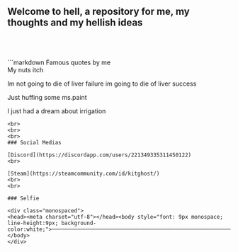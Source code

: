 ## Welcome to hell, a repository for me, my thoughts and my hellish ideas
<br>
<br>
<br>
```markdown
Famous quotes by me
<br>
My nuts itch

Im not going to die of liver failure im going to die of liver success

Just huffing some ms.paint

I just had a dream about irrigation
```
<br>
<br>
<br>
### Social Medias

[Discord](https://discordapp.com/users/221349335311450122)
<br>

[Steam](https://steamcommunity.com/id/kitghost/)
<br>
<br>

### Selfie

<div class="monospaced">
<head><meta charset="utf-8"></head><body style="font: 9px monospace; line-height:9px; background-color:white;">────────────────────────────────────────────────────────────────────────────────────────────────────<br>────────────────────────────────────────────────────────────────────────────────────────────────────<br>────────────────────────────────────────────────────────────────────────────────────────────────────<br>────────────────────────────────────────────────────────────────────────────────────────────────────<br>───────────────────────────────────────────────┌┌╓▄▄▄▄▄▄╓╓┌─────────────────────────────────────────<br>──────────────────────────────────────────┌╓╦▄▓▀▀▀▓▓▓▓▓▓▓▓▓▓▀▓▓▄▄╓┌─────────────────────────────────<br>────────────────────────────────────┌┌╥╦╬▓▓▒╣╣╣╣╣╣╣╣╣╣╣╣╣▒▒▓▓▓╣▒▒▒▀██▄▄─────────────────────────────<br>──────────────────────────────┌▄▄▄▓▀╣╢╢▒╣╣╣╣╣╣╢╢╢╣╣╣╣╣╢╢▒▒▒▒▒▒▒▀▓▒▒▒▒▒▀██▄──────────────────────────<br>┌┌──────────────────────┌╓╦╣▓▒▒╣╣╢╣╣╣╣╣╣╢╣╢╢╣╣╢╢╢▒▒▒▒▒▒▒▒▒▒▒▒▒▒▒▒▒▓▄▒▒▒▒▒▀▀▄┌───────────────────────<br>▒▒▐▒╫╗───────────────┌╦╢▒╢╣╢╢╢╢╢╢╣╣╣╣╣╣╢╢╢╢▒▒▒▒▒▒▒▒▒▒▒▒▒▒▒▒▒▒▒▒▒╜╙╣▒▓▒▒▒▒▒▒▒▀█┐─────────────────────<br>▒▒▒▒▒▒▐─────────────▄▒╣╣╣╣╣╣╣╣╢╢╢▒▒▒▒▒▒▒▒▒▒▒▒▒▒▒▒▒▒▒▒▒▒▒▒▒▒▒▒╢╜▒▒▒║▒▒▒▓▒▒▒▒▒▒▒▀▌────────────────────<br>▒▒▒▒▒▒▒───────────┌▓▒▒▒▒▒▒▒▒▒▒▒▒▒▒▒▒▒▒▒▒▒▒▒▒▒▒▒▒▒▒▒▒▒▒▒▒▒▒▒▒▒▒▒▒▒▒▒▒▒▒▒▀▒▒▒▒▒▒▒▒█╕──────────────────<br>▒▒▒▒▒▒▒═─────────┌▓╫▒▒▒▒▒▒▒▒▒▒▒▒▒▒▒▒▒▒▒▒▒▒▒▒▒▒▒▒▒▒▒▒▒▒▒▒▒▒▒▒▒▓▒▒▒▒▒╫▒▒▒▒▒▄▒▒▒▒▒▒╫█╦─────────────────<br>▒▒▒▒▒▒╣▌────────╓▌╫▒▒▒▒▒▒▒▒▒▒▒▒▒▒▒▒▒╣▒▒▒▒▒▒▒▒▒▐▒▒▒╜║▒▒▒▒▒▒▒▒▒▒▌▒▒▒▒▒▓▒▒▒▒▒▌▒▒▒▒▒▒▒█▄────────────────<br>▒▒▒▒▒▒▒▀▄──────┌▌╫▓▒▒▒▒▒▒▒▒▒▒▒▒▒▒▒▒▒▒▓▒▒▒▒▒▒▒▒╣▌▒▒▒▒▒▒▒▒▒▒▒▒▒▒▐▌▒▒▒▒▒▓▒▒▒▒▀▒▒▒▒╢╣╣╢█────────────────<br>▒▒▒▒▒▒▒▒▒▄─────▓▒█▌▒╜╙▒▒▒▒▒▒▒▒▒╫▌▒▒▒▒▐▒▒▒▒▒▒▒▒▒▓▌▒▒▒▒▒▒▒▒▒▒▒▒▒▒▀▌▒▒▒▒▒█▒▒▒╢▓▒╣╣╣╣╢╢▓▌───────────────<br>▒▒▒▒▒▒▒▒▒▒▓───▐▒▓╫▒╢░░▒▒╖║▒▒▒▒▒╢█▒▒▒▒▒▓▒▒▒▒▒▒▒▒╫▓▄▒▒▒▒▒▒▒▒▒▒▒▒▒▒▒▌▒▒▒▒▓▌╣╣╣▐▒╢╢╢╣╣╣▒█───────────────<br>▒▒▒▒▒▒▒▒▒▒▒▓─┌▌▌┌▓▒▒▒▒▒▒▒▒▌▌▒▒▒╫▓▌▒▒▒▒▒▓▒▒▒▒▒▒▒▒╫▓▄▒▒▒▒▒▒▓▒▒▒▒▒▒╣▓▌▒╣╣╣▓▓╣╣╢▌╣╣╣╣╣╣▓▓───────────────<br>╣▒▒▒▒▒▒▒▒▒▒▓─▓▓─╫█▒▒▒▒▒▒▒▒▓▌▒▒▒▒╣█▒▒▒▒▒▒▓▒▒▒▒▒▒▒▒╫▓▌▒▒▒▒▒▓▌╣╣╣╣╣╣╣█▓╢╢╣▓▌▒╣╣▓╣╣╣╣╣╣▓╢▌──────────────<br>──╙▐╢▒▒▒▒▒▒▌─█──▓█▒▒▒▒▒▒▒▒▓▒▒▒▒▒╫▓▌▒▒▒▒▒▒█▒▒▒▒▒▒▒▒╫▓█▒╣╣╣▒▓▒╣╣╣╣╣╣▒▌╣╣╣╢█╣╣╣▓╣╣╣▒▌╣▓╣█──────────────<br>───▐▒▒▒▒▒▒▒──▌─┌██▒▒▒▒▒▒▒▒▓▒▒▒▒▒▒▓▓▌▒▒▒▒▒╢█▒╢╣╢╣╣╣╣╢╢█▌╣╣╣╢█╣╣╣╣╣╣╣█▓╣╣╣█▓╣▒▌╣╣╣╣▓╣╢╣█──────────────<br>───▐▒▒▒▒▒▒▐─▐▌──▓█▒▒▒▒▒▒▒▒▓▌╣▒▒▒▒╢▓▓▌╢╣╢╢╢▒▓▒╣╣╣╣╢╣╣╣╢▓█▒╣╫▓▒╣╣╣╣╣╣▒▌╣╣╣▓▓▓▓▒╣╣╣╢▓╣╢╣█──────────────<br>───▓▒▒▒▒▒▒▓─╟▌──▓▓▒╣╣╣╣╣╣╣╢█╣╣╣╣╣╣╢▓▓▌╢╢╣╣╣▒▀▓▒▒▄▓╩▀▀└──▀▌▀▀█╣╣╣╣╣╣╣█╣╣╣▓▓▓▓▓╣╣╣╣█╣╣╣█──────────────<br>───▌▒▒▒▒▒▒▌─────▓▓▌╣╢╣╣╣╣╣▓▒▌╣╣╣╣╣╣╢▓▓▓▒▒▄▓▀▀───────────────▐╣╣╣╣╣╣╣█╣╣╣█╣▓▓▌╣╣▓╣▓╣╣╣▓──────────────<br>──▐▒▒▒▒▒▒▒▌─────▓╣█▒╣╣╣╣╣╣▓╣▀▒╣╣▒▄▓▀───────┌▄▄▀▀▀▀▀▀▀╝╨─────└╣╣╣╣╣╣╣█╣╣╣▌╣▒▒▌╣╣▓╣▓╣╣╣▐──────────────<br>──▌▒▒▒▒▒▒▒▌─────▒▌╣▓╣╣╣╣╣╣▒▌╢▀╣▓▄▄▐▀╩──────────┌╓▄▄▄▄────────▓╣╣╣╣╣╣█▒▓▓▒╣╢▒█╣╣▓▒▓╣╣▓╫▌─────────────<br>─╒▒▒▒▒▒▒▒▒═─────╣█▓▓▒╣╣╣╣▒▓▒▓╝▀└─────────────▐▀╓╓▄▄▄▄▄▄╓┌───╞▓╣╣╣╣╣╢█▓▓╣╣╣▒▌█╣╣▒▌▓╣╣▓▌▌─────────────<br>─║▒▒▒▒▒▒▒╫═─────╙▐▌▓▓▓╣▒▓▌──╓▄╩▀▀▀╙▀┌▄───────▄████████████▌─▒║╣╣╣╣╣╣█╣▓▓╣╣▒▓▓▒╣╣█╬╣╣╢█▓─────────────<br>──╙╣▒▒▒▒▒▒▓┐─────╙▓▓▓▓▓▓▓▌▄▄▄████████▌───────╙▒██▄████▀█▀█─╜▒╚╫╬▓╬╢╫▓╢▓▓╣╣▓▓█▌╣╣▒▌▓╣╣▓▌╕────────────<br>─────╙▀▒░▒▒▒▒╦╗───└▓▓▓▓▓▓█╝███▄▄█████└──────────▀▄╜▀▐╙╟▀─╙┌┌────▌╢╢╢╣╣█╣╣╣▓▓██▒╣╢▒╣╣╣╢█▓────────────<br>────────╙╙╣▄▒▒▒░▒╗──▀▓▓▓▓▓▓▐████▄└╓╚▌─┌┌┌┌───────└╙└╙░░░░░░░────▌╣╣╣╣╣▓╣╣╣█╣▌█▌╣╣╣╣▒▒╣▒▌▌┐──────────<br>────────────╙▓▒▒▒▒▀──▀╙▀▀▀▀╙▓╙╙░╙░└────░░░────────────░░░░░────▐▒╣╣╣╣╣█╣╣╢█╬▌██▌╣╣╣▒█╢╢▀▓═╖─────────<br>─────────────└▌▒▒▒▐─────────╘░░──░──────╙░──────────────└──└───╢╢╢╣╣╢▓▌╣╣╫▌╫▓▓██▒╣╣╣▒▓╢╣▓▌─╓────────<br>───────────────▓▒▒▒▌─────────▌────────────────────────────────╓▌╣╣╣╣╣▓╣╣╣▓▌▐▓▓▓██▒╣╣╣▒▓▒╣▀▄─└───────<br>───────────────└▓▒▒▐─────────▓╦─────────▄▄▌─────────────────┌╥█▒╣╣╣╣╢█╣╣╣▓▓▓▓▓▓▓▓█▒╣╣╣╣╢▒╣▓╦─└──────<br>────────────────╙▓▒▒▄┌───────▌▓▓╖───╓▄▀▀╢▓▀╜─────────────┌▄███▌╣╣╣╣╢╫▌╣╣╣█╣█▓▓▓▓▓▓█▒╣╣╫╣╫▒╢█▌─╙─────<br>──────────────────╙╬▄▒▒▀▀▓▄▄╓▓▒▌▓▓╜╙╓╦╜╙──────────────▄▄████▀▓▒╣╣╣╣▓▓▒╣╣╣▌╣▓▓▓▓▓▓▓██▌╣╣▓╣▓▒▒▌▌─├────<br>─────────────────────└▀▀╩▓▄▄▒▒▀▀▓▓▓▌─└╙╙▀▄▄▄▄▄╓┌┌╓╥╧▓█████▀▒░▓╣╣╣╣▒██╣╣╣▒▌▒▓▓▓▓▓▓▓╢▓▓▌▒▓▒╣█╣█═▌─────<br>───────────────────────────┌▓▓▌█─▐▐▌┌╓╓╓╓┌─────└─╓▄╓██▀▀░░║░░▌╣╣╣╣▓▌▌╣╣╣▒█▌▓▓▀▀▀▀▓▓▓▓▓▓▓▌╣▒▌╣▓▓─═───<br>───────────────────────────╛▓▓▒▓──▓█└╙╨║▒▒▒▀▀▓╢▓▀▒▒▀█░░░░░╢░▓▒╣╣╣╢▓▌▌╣╣╣▐▓█╢▌║───────────╙╫▓╣▓█─────<br>──────────────────────────║─▓▓▒▓╓╣▐▓────────└└└▌╙└└└─▀▒░░╫╬─█╣╣╣╣╢▌▌▌╣╣╣▒▓█╫█╣─────────────▐▓▒█▓────<br>──────────────────────────║─▓▓▌▒▌═─▌▌──────────╙▄───╔▓▐░▓╓╢┌▓╣╣╣╣╫▒▌▌╣╣╣╢▌▌▌╬▌──────────────└▓▓▓▌───<br>──────────────────────────║─▐▒█╣█──▓▓─────────╓╦▓╬╦▄▌▒═▓▓▓║─█╣╣╣╣▓═██╣╣╣╣█▐▓▓▓───────────────▐▒▀▓═──<br>───────────────────────────║▓▌█▒▒▌─╙▓▌────────▓▒▒▒▒▒▓▒▒▓▒▀▀▀▓╣╣╣╣▐─█▓╣╣╣╣▓▒▌█╬▓───────────────▌▌█▓──<br>──────────────────────────╔▓╦▓▒▌╣█──▀▓▄──────▄▓▒▒▒▒▒▓▒▒▓▒▒▒▒▓╣╣╣╣▓─▒▓▌╢╣╣╢▓▐╨▀▓▓┐─────────────▓▌▐▓──<br>──────────────────────────╙─└╙╙▀╙╙╙└└╙▀╙└└└└░╙╙╙╙╙╙╙└╙└╙╙╙╙╙╙╙╙╙╙╙└╙▀▀╙╙╙╙╙└╙╙╙╙└╙└└└└└└└└└└└└╙╙─╙──<br>────────────────────────────────────────────────────────────────────────────────────────────────────<br>────────────────────────────────────────────────────────────────────────────────────────────────────<br>────────────────────────────────────────────────────────────────────────────────────────────────────<br>────────────────────────────────────────────────────────────────────────────────────────────────────<br></body>
</div>
